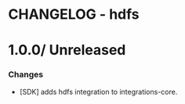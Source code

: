 # CHANGELOG - hdfs

1.0.0/ Unreleased
==================

### Changes

* [SDK] adds hdfs integration to integrations-core.

